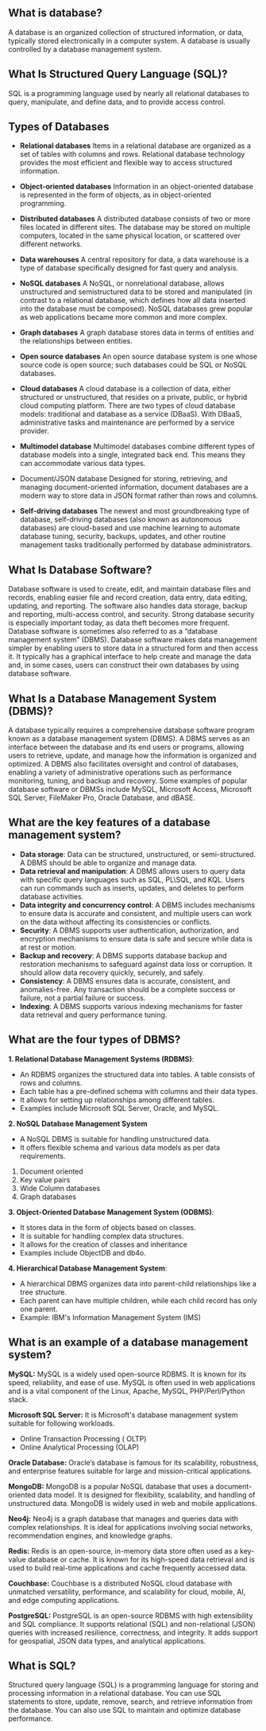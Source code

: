 ## What is database?
A database is an organized collection of structured information, or data, typically stored electronically in a computer system. A database is usually controlled by a database management system.

## What Is Structured Query Language (SQL)?
SQL is a programming language used by nearly all relational databases to query, manipulate, and define data, and to provide access control.

## Types of Databases

- **Relational databases**
	Items in a relational database are organized as a set of tables with columns and rows. Relational database technology provides the most efficient and flexible way to access structured information.

- **Object-oriented databases**
	Information in an object-oriented database is represented in the form of objects, as in object-oriented programming.

- **Distributed databases**
	A distributed database consists of two or more files located in different sites. The database may be stored on multiple computers, located in the same physical location, or scattered over different networks.

- **Data warehouses**
	A central repository for data, a data warehouse is a type of database specifically designed for fast query and analysis.

- **NoSQL databases**
	A NoSQL, or nonrelational database, allows unstructured and semistructured data to be stored and manipulated (in contrast to a relational database, which defines how all data inserted into the database must be composed). NoSQL databases grew popular as web applications became more common and more complex.

- **Graph databases**
	A graph database stores data in terms of entities and the relationships between entities.

- **Open source databases**
	An open source database system is one whose source code is open source; such databases could be SQL or NoSQL databases.

- **Cloud databases**
	A cloud database is a collection of data, either structured or unstructured, that resides on a private, public, or hybrid cloud computing platform. There are two types of cloud database models: traditional and database as a service (DBaaS). With DBaaS, administrative tasks and maintenance are performed by a service provider.

- **Multimodel database**
	Multimodel databases combine different types of database models into a single, integrated back end. This means they can accommodate various data types.

- Document/JSON database
	Designed for storing, retrieving, and managing document-oriented information, document databases are a modern way to store data in JSON format rather than rows and columns.

- **Self-driving databases**
	The newest and most groundbreaking type of database, self-driving databases (also known as autonomous databases) are cloud-based and use machine learning to automate database tuning, security, backups, updates, and other routine management tasks traditionally performed by database administrators.

## What Is Database Software?
Database software is used to create, edit, and maintain database files and records, enabling easier file and record creation, data entry, data editing, updating, and reporting. The software also handles data storage, backup and reporting, multi-access control, and security. Strong database security is especially important today, as data theft becomes more frequent. Database software is sometimes also referred to as a “database management system” (DBMS).
Database software makes data management simpler by enabling users to store data in a structured form and then access it. It typically has a graphical interface to help create and manage the data and, in some cases, users can construct their own databases by using database software.

## What Is a Database Management System (DBMS)?
A database typically requires a comprehensive database software program known as a database management system (DBMS). A DBMS serves as an interface between the database and its end users or programs, allowing users to retrieve, update, and manage how the information is organized and optimized. A DBMS also facilitates oversight and control of databases, enabling a variety of administrative operations such as performance monitoring, tuning, and backup and recovery.
Some examples of popular database software or DBMSs include MySQL, Microsoft Access, Microsoft SQL Server, FileMaker Pro, Oracle Database, and dBASE.

## What are the key features of a database management system?
- **Data storage**: Data can be structured, unstructured, or semi-structured. A DBMS should be able to organize and manage data.
- **Data retrieval and manipulation**: A DBMS allows users to query data with specific query languages such as SQL, PL\SQL, and KQL. Users can run commands such as inserts, updates, and deletes to perform database activities.
- **Data integrity and concurrency control**: A DBMS includes mechanisms to ensure data is accurate and consistent, and multiple users can work on the data without affecting its consistencies or conflicts.
- **Security**: A DBMS supports user authentication, authorization, and encryption mechanisms to ensure data is safe and secure while data is at rest or motion.
- **Backup and recovery**: A DBMS supports database backup and restoration mechanisms to safeguard against data loss or corruption. It should allow data recovery quickly, securely, and safely.
- **Consistency**: A DBMS ensures data is accurate, consistent, and anomalies-free. Any transaction should be a complete success or failure, not a partial failure or success.
- **Indexing**: A DBMS supports various indexing mechanisms for faster data retrieval and query performance tuning.

## What are the four types of DBMS?

**1. Relational Database Management Systems (RDBMS)**:
- An RDBMS organizes the structured data into tables. A table consists of rows and columns.
- Each table has a pre-defined schema with columns and their data types.
- It allows for setting up relationships among different tables.
- Examples include Microsoft SQL Server, Oracle, and MySQL.

**2. NoSQL Database Management System**
- A NoSQL DBMS is suitable for handling unstructured data.
- It offers flexible schema and various data models as per data requirements.
1. Document oriented
2. Key value pairs
3. Wide Column databases
4. Graph databases

**3. Object-Oriented Database Management System (ODBMS)**:
- It stores data in the form of objects based on classes.
- It is suitable for handling complex data structures.
- It allows for the creation of classes and inheritance
- Examples include ObjectDB and db4o.

**4. Hierarchical Database Management System**:
- A hierarchical DBMS organizes data into parent-child relationships like a tree structure.
- Each parent can have multiple children, while each child record has only one parent.
- Example: IBM's Information Management System (IMS)

## What is an example of a database management system?

**MySQL:** MySQL is a widely used open-source RDBMS. It is known for its speed, reliability, and ease of use. MySQL is often used in web applications and is a vital component of the Linux, Apache, MySQL, PHP/Perl/Python stack.  

**Microsoft SQL Server:** It is Microsoft's database management system suitable for following workloads.
- Online Transaction Processing ( OLTP)
- Online Analytical Processing (OLAP)

**Oracle Database:** Oracle’s database is famous for its scalability, robustness, and enterprise features suitable for large and mission-critical applications.

**MongoDB:** MongoDB is a popular NoSQL database that uses a document-oriented data model. It is designed for flexibility, scalability, and handling of unstructured data. MongoDB is widely used in web and mobile applications.

**Neo4j:** Neo4j is a graph database that manages and queries data with complex relationships. It is ideal for applications involving social networks, recommendation engines, and knowledge graphs.

**Redis:** Redis is an open-source, in-memory data store often used as a key-value database or cache. It is known for its high-speed data retrieval and is used to build real-time applications and cache frequently accessed data.

**Couchbase:** Couchbase is a distributed NoSQL cloud database with unmatched versatility, performance, and scalability for cloud, mobile, AI, and edge computing applications. 

**PostgreSQL:** PostgreSQL is an open-source RDBMS with high extensibility and SQL compliance. It supports relational (SQL) and non-relational (JSON) queries with increased resilience, correctness, and integrity. It adds support for geospatial, JSON data types, and analytical applications.

## What is SQL?
Structured query language (SQL) is a programming language for storing and processing information in a relational database. You can use SQL statements to store, update, remove, search, and retrieve information from the database. You can also use SQL to maintain and optimize database performance.
